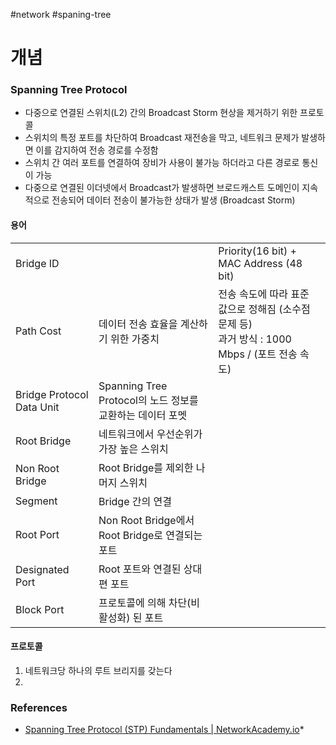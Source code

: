 #network #spaning-tree

# 개념

### Spanning Tree Protocol

* 다중으로 연결된 스위치(L2) 간의 Broadcast Storm 현상을 제거하기 위한 프로토콜
* 스위치의 특정 포트를 차단하여 Broadcast 재전송을 막고, 네트워크 문제가 발생하면 이를 감지하여 전송 경로를 수정함
* 스위치 간 여러 포트를 연결하여 장비가 사용이 불가능 하더라고 다른 경로로 통신이 가능
* 다중으로 연결된 이더넷에서 Broadcast가 발생하면 브로드캐스트 도메인이 지속적으로 전송되어 데이터 전송이 불가능한 상태가 발생 (Broadcast Storm)
#### 용어

|                           |                                            |                                                                   |
| ------------------------- | ------------------------------------------ | ----------------------------------------------------------------- |
| Bridge ID                 |                                            | Priority(16 bit) + MAC Address (48 bit)                           |
| Path Cost                 | 데이터 전송 효율을 계산하기 위한 가중치                     | 전송 속도에 따라 표준 값으로 정해짐 (소수점 문제 등)<br>과거 방식 : 1000 Mbps / (포트 전송 속도) |
| Bridge Protocol Data Unit | Spanning Tree Protocol의 노드 정보를 교환하는 데이터 포멧 |                                                                   |
| Root Bridge               | 네트워크에서 우선순위가 가장 높은 스위치                     |                                                                   |
| Non Root Bridge           | Root Bridge를 제외한 나머지 스위치                   |                                                                   |
| Segment                   | Bridge 간의 연결                               |                                                                   |
| Root Port                 | Non Root Bridge에서 Root Bridge로 연결되는 포트     |                                                                   |
| Designated Port           | Root 포트와 연결된 상대편 포트                        |                                                                   |
| Block Port                | 프로토콜에 의해 차단(비활성화) 된 포트                     |                                                                   |
#### 프로토콜

1. 네트워크당 하나의 루트 브리지를 갖는다
2. 

### References
* [Spanning Tree Protocol (STP) Fundamentals | NetworkAcademy.io](https://www.networkacademy.io/ccna/spanning-tree)*